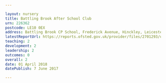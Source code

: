 ```yaml
---

layout: nursery
title: Battling Brook After School Club
urn: 226362
postcode: LE10 0EX
address: Battling Brook CP School, Frederick Avenue, Hinckley, Leicestershire, LE10 0EX
latestReportUrl: https://reports.ofsted.gov.uk/provider/files/2701293/urn/226362.pdf
teaching: 2
development: 2
leadership: 2
outcomes: 0
overall: 2
date: 01 April 2018 
datePublish: 7 June 2017

---
```

